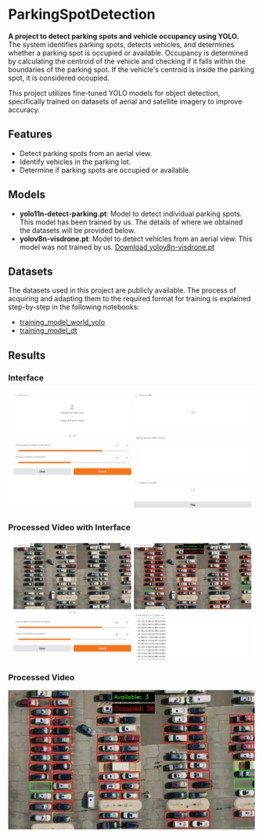 # ParkingSpotDetection

**A project to detect parking spots and vehicle occupancy using YOLO.**  
The system identifies parking spots, detects vehicles, and determines whether a parking spot is occupied or available. Occupancy is determined by calculating the centroid of the vehicle and checking if it falls within the boundaries of the parking spot. If the vehicle's centroid is inside the parking spot, it is considered occupied.

This project utilizes fine-tuned YOLO models for object detection, specifically trained on datasets of aerial and satellite imagery to improve accuracy.

## Features

- Detect parking spots from an aerial view.
- Identify vehicles in the parking lot.
- Determine if parking spots are occupied or available.

## Models
- **yolo11n-detect-parking.pt**: Model to detect individual parking spots. This model has been trained by us. The details of where we obtained the datasets will be provided below.
- **yolov8n-visdrone.pt**: Model to detect vehicles from an aerial view. This model was not trained by us. [Download yolov8n-visdrone.pt](https://huggingface.co/mshamrai/yolov8n-visdrone)


## Datasets

The datasets used in this project are publicly available. The process of acquiring and adapting them to the required format for training is explained step-by-step in the following notebooks:

- [training_model_world_yolo](notebooks/training_model_world_yolo.ipynb)
- [training_model_dt](notebooks/training_model_dt.ipynb)

## Results

### Interface

![Interface](img/gradio-interface.png)

### Processed Video with Interface

![Processed Video Interface](img/gradio-interface-result.png)

### Processed Video

![Processed Video GIF](img/result.gif)


